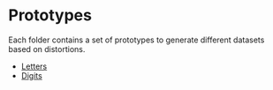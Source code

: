 # Prototypes

Each folder contains a set of prototypes to generate different datasets based on distortions.

* [Letters](./Letters/)
* [Digits](./Digits/)